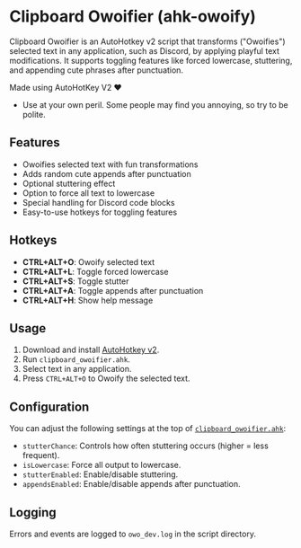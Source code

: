 # Clipboard Owoifier (ahk-owoify)

Clipboard Owoifier is an AutoHotkey v2 script that transforms ("Owoifies") selected text in any application, such as Discord, by applying playful text modifications. It supports toggling features like forced lowercase, stuttering, and appending cute phrases after punctuation.

Made using AutoHotKey V2 ❤

* Use at your own peril. Some people may find you annoying, so try to be polite.

## Features

- Owoifies selected text with fun transformations
- Adds random cute appends after punctuation
- Optional stuttering effect
- Option to force all text to lowercase
- Special handling for Discord code blocks
- Easy-to-use hotkeys for toggling features

## Hotkeys

- **CTRL+ALT+O**: Owoify selected text
- **CTRL+ALT+L**: Toggle forced lowercase
- **CTRL+ALT+S**: Toggle stutter
- **CTRL+ALT+A**: Toggle appends after punctuation
- **CTRL+ALT+H**: Show help message

## Usage

1. Download and install [AutoHotkey v2](https://www.autohotkey.com/).
2. Run `clipboard_owoifier.ahk`.
3. Select text in any application.
4. Press `CTRL+ALT+O` to Owoify the selected text.

## Configuration

You can adjust the following settings at the top of [`clipboard_owoifier.ahk`](clipboard_owoifier.ahk):

- `stutterChance`: Controls how often stuttering occurs (higher = less frequent).
- `isLowercase`: Force all output to lowercase.
- `stutterEnabled`: Enable/disable stuttering.
- `appendsEnabled`: Enable/disable appends after punctuation.

## Logging

Errors and events are logged to `owo_dev.log` in the script directory.
